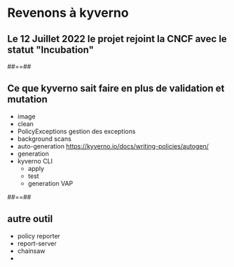 
<!-- .slide: class="transition-bg-sfeir-2" -->
# Revenons à kyverno
## Le 12 Juillet 2022 le projet rejoint la CNCF avec le statut "Incubation"


##==##
<!-- .slide: class="transition-bg-sfeir-2" -->
## Ce que kyverno sait faire en plus de validation et mutation 

- image
- clean
- PolicyExceptions gestion des exceptions
- background scans
- auto-generation     https://kyverno.io/docs/writing-policies/autogen/
- generation 
- kyverno CLI 
   - apply
   - test 
   - generation VAP 


##==##
<!-- .slide: class="transition-bg-sfeir-2" -->
## autre outil 
- policy reporter
- report-server
- chainsaw
- 

